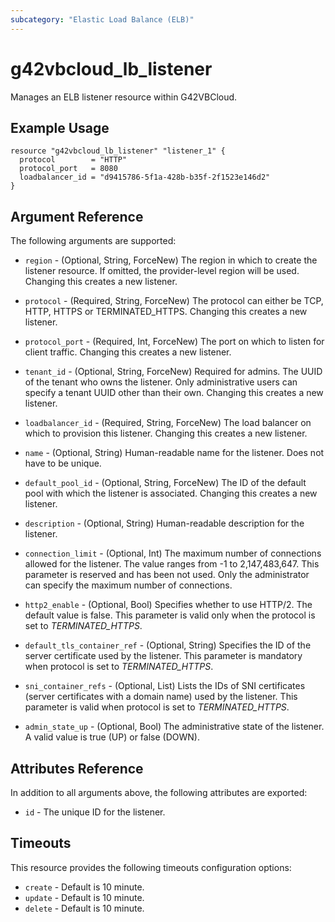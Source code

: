 ```yaml
---
subcategory: "Elastic Load Balance (ELB)"
---
```


# g42vbcloud\_lb\_listener

Manages an ELB listener resource within G42VBCloud.

## Example Usage

```hcl
resource "g42vbcloud_lb_listener" "listener_1" {
  protocol        = "HTTP"
  protocol_port   = 8080
  loadbalancer_id = "d9415786-5f1a-428b-b35f-2f1523e146d2"
}
```

## Argument Reference

The following arguments are supported:

* `region` - (Optional, String, ForceNew) The region in which to create the listener resource.
    If omitted, the provider-level region will be used.
    Changing this creates a new listener.

* `protocol` - (Required, String, ForceNew) The protocol can either be TCP, HTTP, HTTPS or TERMINATED_HTTPS.
    Changing this creates a new listener.

* `protocol_port` - (Required, Int, ForceNew) The port on which to listen for client traffic.
    Changing this creates a new listener.

* `tenant_id` - (Optional, String, ForceNew) Required for admins. The UUID of the tenant who owns
    the listener.  Only administrative users can specify a tenant UUID
    other than their own. Changing this creates a new listener.

* `loadbalancer_id` - (Required, String, ForceNew) The load balancer on which to provision this
    listener. Changing this creates a new listener.

* `name` - (Optional, String) Human-readable name for the listener. Does not have
    to be unique.

* `default_pool_id` - (Optional, String, ForceNew) The ID of the default pool with which the
    listener is associated. Changing this creates a new listener.

* `description` - (Optional, String) Human-readable description for the listener.

* `connection_limit` - (Optional, Int) The maximum number of connections allowed
    for the listener. The value ranges from -1 to 2,147,483,647.
    This parameter is reserved and has been not used.
    Only the administrator can specify the maximum number of connections.

* `http2_enable` - (Optional, Bool) Specifies whether to use HTTP/2. The default value is false.
    This parameter is valid only when the protocol is set to *TERMINATED_HTTPS*.

* `default_tls_container_ref` - (Optional, String) Specifies the ID of the server certificate
    used by the listener. This parameter is mandatory when protocol is set to *TERMINATED_HTTPS*.

* `sni_container_refs` - (Optional, List) Lists the IDs of SNI certificates (server certificates
    with a domain name) used by the listener. This parameter is valid when protocol is set to *TERMINATED_HTTPS*.

* `admin_state_up` - (Optional, Bool) The administrative state of the listener.
    A valid value is true (UP) or false (DOWN).


## Attributes Reference

In addition to all arguments above, the following attributes are exported:

* `id` - The unique ID for the listener.

## Timeouts
This resource provides the following timeouts configuration options:
- `create` - Default is 10 minute.
- `update` - Default is 10 minute.
- `delete` - Default is 10 minute.

